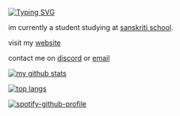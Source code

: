 [![Typing SVG](http://readme-typing-svg.herokuapp.com?size=14&lines=hi+im+vandy+;check+out+my+repositories)](https://git.io/typing-svg)

im currently a student studying at [sanskriti school](http://sanskritischool.edu.in). 

visit my [website](https://vandy.one)

contact me on [discord](https://discord.com/users/656827011158769665) or [email](mailto:@vandy@vandy,one)

[![my github stats ](https://github-readme-stats.vercel.app/api?username=vandy404&show_icons=true&theme=dark)](https://github.com/anuraghazra/github-readme-stats)

[![top langs](https://github-readme-stats.vercel.app/api/top-langs/?username=vandy404)](https://github.com/anuraghazra/github-readme-stats)

[![spotify-github-profile](https://spotify-github-profile.vercel.app/api/view?uid=f1riiuky07wkrjpk18uq89qk2&cover_image=true&theme=default&show_offline=true&background_color=121212&bar_color=22c935&bar_color_cover=true)](https://spotify-github-profile.vercel.app/api/view?uid=f1riiuky07wkrjpk18uq89qk2&redirect=true)
